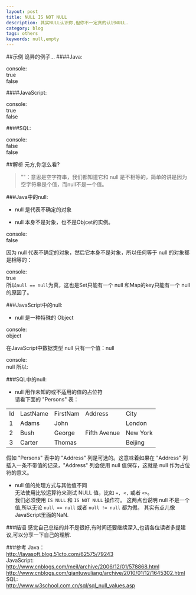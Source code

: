 ```yaml
---
layout: post
title: NULL IS NOT NULL
description: 其实NULL认识你,但你不一定真的认识NULL.
category: blog
tags: others
keywords: null,empty
---
```


##示例
诡异的例子...
####Java:
<script type="syntaxhighlighter" class="brush: java; toolbar: false;"><![CDATA[
public static void main(String\[\] args) {
	System.out.println(null == null);
	System.out.println(null != null);
}
]]></script>
console:  
true  
false

####JavaScript: 
<script type="syntaxhighlighter" class="brush: js; toolbar: false;"><![CDATA[
console.log(null == null);
console.log(null != null);
]]></script>
console:  
true  
false

####SQL:
<script type="syntaxhighlighter" class="brush: sql; toolbar: false;"><![CDATA[
select * from app_user where null == null;
select * from app_user where null != null;
]]></script>
console:  
false  
false


##解析
元方,你怎么看?
>""：意思是空字符串，我们都知道它和 null 是不相等的，简单的讲是因为空字符串是个值，而null不是一个值。

###Java中的null:
- null 是代表不确定的对象  
<script type="syntaxhighlighter" class="brush: java; toolbar: false;"><![CDATA[
int num = null;  //是错误的
Ojbect o = null;  //是正确的
]]></script>
>
- null 本身不是对象，也不是Objcet的实例。  
<script type="syntaxhighlighter" class="brush: java; toolbar: false;"><![CDATA[
System.out.println(null instanceof java.lang.Object);
]]></script>
console:  
false  

因为 null 代表不确定的对象，然后它本身不是对象，所以任何等于 null 的对象都是相等的：  
<script type="syntaxhighlighter" class="brush: java; toolbar: false;"><![CDATA[
String s1 = null;
String s2 = null;
System.out.println(s1 != s2);
]]></script>
console:  
true  
所以`null == null`为真，这也是Set只能有一个 null 和Map的key只能有一个 null 的原因了。

###JavaScript中的null:
- null 是一种特殊的 Object  
<script type="syntaxhighlighter" class="brush: js; toolbar: false;"><![CDATA[
console.log(typeof(null));
]]></script>
console:  
object

在JavaScript中数据类型 null 只有一个值：null  
<script type="syntaxhighlighter" class="brush: js; toolbar: false;"><![CDATA[
console.log(null);
]]></script>
console:  
null
所以:
<script type="syntaxhighlighter" class="brush: js; toolbar: false;"><![CDATA[
console.log(null == null);  //为真
console.log(null != null);  //为假
]]></script>

###SQL中的null:
- null 用作未知的或不适用的值的占位符  
请看下面的 "Persons" 表：
<table>
	<tr>
		<td>Id</td><td>LastName</td><td>FirstNam</td><td>Address</td><td>City</td>
	</tr>
	<tr>
		<td>1</td><td>Adams</td><td>John</td><td></td><td>London</td>
	</tr>
	<tr>
		<td>2</td><td>Bush</td><td>George</td><td>Fifth Avenue</td><td>New York</td>
	</tr>
	<tr>
		<td>3</td><td>Carter</td><td>Thomas</td><td></td><td>Beijing</td>
	</tr>
</table>
假如 "Persons" 表中的 "Address" 列是可选的。这意味着如果在 "Address" 列插入一条不带值的记录，"Address" 列会使用 null 值保存，这就是 null 作为占位符的意义。

- null 值的处理方式与其他值不同  
无法使用比较运算符来测试 NULL 值，比如 `=, <,` 或者 `<>`。  
我们必须使用 `IS NULL` 和 `IS NOT NULL` 操作符。
这两点也说明 null 不是一个值,所以无论 `null == null` 或者 `null != null` 都为假。
其实有点儿像JavaScript里面的NaN.

###结语
感觉自己总结的并不是很好,有时间还要继续深入,也请各位读者多提建议,可以分享一下自己的理解.

###参考
Java：  
http://lavasoft.blog.51cto.com/62575/79243  
JavaScript:  
http://www.cnblogs.com/meil/archive/2006/12/01/578868.html  
http://www.cnblogs.com/qiantuwuliang/archive/2010/01/12/1645302.html  
SQL:  
http://www.w3school.com.cn/sql/sql_null_values.asp


